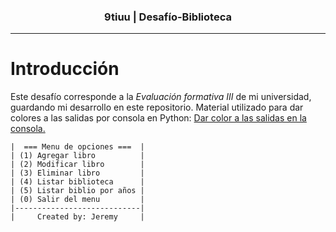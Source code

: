 <h3 align="center">9tiuu | Desafío-Biblioteca</h3>

---

# Introducción

Este desafío corresponde a la *Evaluación formativa III* de mi universidad, guardando mi desarrollo en este repositorio.
Material utilizado para dar colores a las salidas por consola en Python: <a href="https://python-para-impacientes.blogspot.com/2016/09/dar-color-las-salidas-en-la-consola.html">Dar color a las salidas en la consola.</a>

    |  === Menu de opciones ===  |         
    | (1) Agregar libro          |
    | (2) Modificar libro        |
    | (3) Eliminar libro         |
    | (4) Listar biblioteca      |
    | (5) Listar biblio por años |    
    | (0) Salir del menu         |
    |----------------------------|
    |     Created by: Jeremy     |
